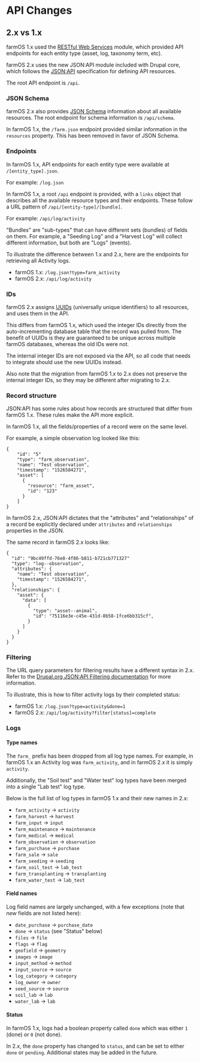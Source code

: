 # API Changes

## 2.x vs 1.x

farmOS 1.x used the [RESTful Web Services](https://drupal.org/project/restws)
module, which provided API endpoints for each entity type (asset, log, taxonomy
term, etc).

farmOS 2.x uses the new JSON:API module included with Drupal core, which
follows the [JSON:API](https://jsonapi.org/) specification for defining API
resources.

The root API endpoint is `/api`.

### JSON Schema

farmOS 2.x also provides [JSON Schema](https://json-schema.org/) information
about all available resources. The root endpoint for schema information is
`/api/schema`.

In farmOS 1.x, the `/farm.json` endpoint provided similar information in the
`resources` property. This has been removed in favor of JSON Schema.

### Endpoints

In farmOS 1.x, API endpoints for each entity type were available at
`/[entity_type].json`.

For example: `/log.json`

In farmOS 1.x, a root `/api` endpoint is provided, with a `links` object that
describes all the available resource types and their endpoints. These follow
a URL pattern of `/api/[entity-type]/[bundle]`.

For example: `/api/log/activity`

"Bundles" are "sub-types" that can have different sets (bundles) of fields on
them. For example, a "Seeding Log" and a "Harvest Log" will collect different
information, but both are "Logs" (events).

To illustrate the difference between 1.x and 2.x, here are the endpoints for
retrieving all Activity logs.

- farmOS 1.x: `/log.json?type=farm_activity`
- farmOS 2.x: `/api/log/activity`

### IDs

farmOS 2.x assigns
[UUIDs](https://en.wikipedia.org/wiki/Universally_unique_identifier)
(universally unique identifiers) to all resources, and uses them in the API.

This differs from farmOS 1.x, which used the integer IDs directly from the
auto-incrementing database table that the record was pulled from. The benefit
of UUIDs is they are guaranteed to be unique across multiple farmOS databases,
whereas the old IDs were not.

The internal integer IDs are not exposed via the API, so all code that needs to
integrate should use the new UUIDs instead.

Also note that the migration from farmOS 1.x to 2.x does not preserve the
internal integer IDs, so they may be different after migrating to 2.x.

### Record structure

JSON:API has some rules about how records are structured that differ from
farmOS 1.x. These rules make the API more explicit.

In farmOS 1.x, all the fields/properties of a record were on the same level.

For example, a simple observation log looked like this:

```
{
    "id": "5"
    "type": "farm_observation",
    "name": "Test observation",
    "timestamp": "1526584271",
    "asset": [
      {
        "resource": "farm_asset",
        "id": "123"
      }
    ]
}
```

In farmOS 2.x, JSON:API dictates that the "attributes" and "relationships" of a
record be explicitly declared under `attributes` and `relationships` properties
in the JSON.

The same record in farmOS 2.x looks like:

```
{
  "id": "9bc49ffd-76e8-4f86-b811-b721cb771327"
  "type": "log--observation",
  "attributes": {
    "name": "Test observation",
    "timestamp": "1526584271",
  },
  "relationships": {
    "asset": {
      "data": [
        {
          "type": "asset--animal",
          "id": "75116e3e-c45e-431d-8b58-1fce6bb315cf",
        }
      ]
    }
  }
}
```

### Filtering

The URL query parameters for filtering results have a different syntax in 2.x.
Refer to the [Drupal.org JSON:API Filtering documentation](https://www.drupal.org/docs/core-modules-and-themes/core-modules/jsonapi-module/filtering)
for more information.

To illustrate, this is how to filter activity logs by their completed status:

- farmOS 1.x: `/log.json?type=activity&done=1`
- farmOS 2.x: `/api/log/activity?filter[status]=complete`

### Logs

#### Type names

The `farm_` prefix has been dropped from all log type names. For example, in
farmOS 1.x an Activity log was `farm_activity`, and in farmOS 2.x it is simply
`activity`.

Additionally, the "Soil test" and "Water test" log types have been merged into
a single "Lab test" log type.

Below is the full list of log types in farmOS 1.x and their new names in 2.x:

- `farm_activity` -> `activity`
- `farm_harvest` -> `harvest`
- `farm_input` -> `input`
- `farm_maintenance` -> `maintenance`
- `farm_medical` -> `medical`
- `farm_observation` -> `observation`
- `farm_purchase` -> `purchase`
- `farm_sale` -> `sale`
- `farm_seeding` -> `seeding`
- `farm_soil_test` -> `lab_test`
- `farm_transplanting` -> `transplanting`
- `farm_water_test` -> `lab_test`

#### Field names

Log field names are largely unchanged, with a few exceptions (note that *new*
fields are not listed here):

- `date_purchase` -> `purchase_date`
- `done` -> `status` (see "Status" below)
- `files` -> `file`
- `flags` -> `flag`
- `geofield` -> `geometry`
- `images` -> `image`
- `input_method` -> `method`
- `input_source` -> `source`
- `log_category` -> `category`
- `log_owner` -> `owner`
- `seed_source` -> `source`
- `soil_lab` -> `lab`
- `water_lab` -> `lab`

#### Status

In farmOS 1.x, logs had a boolean property called `done` which was either `1`
(done) or `0` (not done).

In 2.x, the `done` property has changed to `status`, and can be set to either
`done` or `pending`. Additional states may be added in the future.
